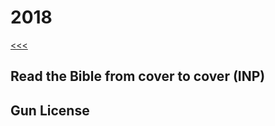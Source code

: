 
2018
======

[<<<](https://github.com/ttltrk/ELSE/blob/master/LL/LifeList.MD)

 Read the Bible from cover to cover (INP)
------

Gun License
------


